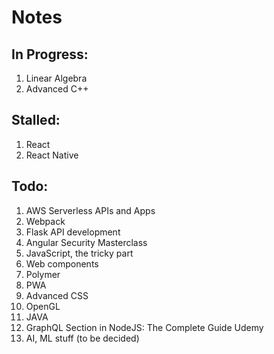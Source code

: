 # Notes

## In Progress:
1. Linear Algebra
1. Advanced C++

## Stalled:
1. React
1. React Native

## Todo:
1. AWS Serverless APIs and Apps
1. Webpack
1. Flask API development
1. Angular Security Masterclass
1. JavaScript, the tricky part
1. Web components
1. Polymer
1. PWA
1. Advanced CSS
1. OpenGL
1. JAVA
1. GraphQL Section in NodeJS: The Complete Guide Udemy
1. AI, ML stuff (to be decided)
